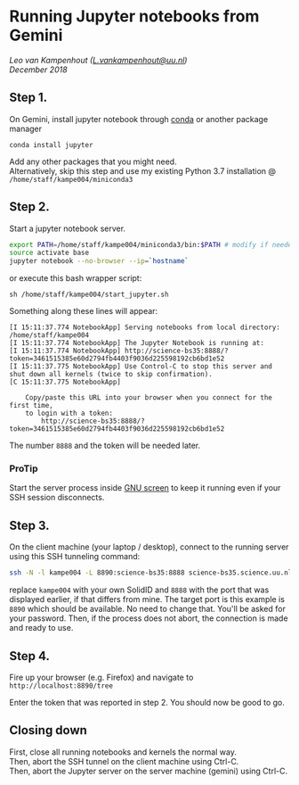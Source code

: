 
# Running Jupyter notebooks from Gemini
*Leo van Kampenhout (L.vankampenhout@uu.nl) \
December 2018*

## Step 1. 
On Gemini, install jupyter notebook through [conda](https://conda.io/miniconda.html) or another package manager 

```
conda install jupyter
```

Add any other packages that you might need. \
Alternatively, skip this step and use my existing Python 3.7 installation @ `/home/staff/kampe004/miniconda3`


## Step 2. 
Start a jupyter notebook server. 

```bash 
export PATH=/home/staff/kampe004/miniconda3/bin:$PATH # modify if needed
source activate base
jupyter notebook --no-browser --ip=`hostname`
```

or execute this bash wrapper script: 

```
sh /home/staff/kampe004/start_jupyter.sh
```

Something along these lines will appear:

```
[I 15:11:37.774 NotebookApp] Serving notebooks from local directory: /home/staff/kampe004
[I 15:11:37.774 NotebookApp] The Jupyter Notebook is running at:
[I 15:11:37.774 NotebookApp] http://science-bs35:8888/?token=3461515385e60d2794fb4403f9036d225598192cb6bd1e52
[I 15:11:37.775 NotebookApp] Use Control-C to stop this server and shut down all kernels (twice to skip confirmation).
[C 15:11:37.775 NotebookApp]

    Copy/paste this URL into your browser when you connect for the first time,
    to login with a token:
        http://science-bs35:8888/?token=3461515385e60d2794fb4403f9036d225598192cb6bd1e52
```

The number `8888` and the token will be needed later. 

### ProTip
Start the server process inside [GNU screen](https://en.wikipedia.org/wiki/GNU_Screen) to keep it running even if your SSH session disconnects.

## Step 3.
On the client machine (your laptop / desktop), connect to the running server using this SSH tunneling command:

```bash
ssh -N -l kampe004 -L 8890:science-bs35:8888 science-bs35.science.uu.nl
```

replace `kampe004` with your own SolidID and `8888` with the port that was displayed earlier, if that differs from mine. 
The target port is this example is `8890` which should be available. No need to change that. 
You'll be asked for your password. Then, if the process does not abort, the connection is made and ready to use. 

## Step 4.
Fire up your browser (e.g. Firefox) and navigate to `http://localhost:8890/tree`

Enter the token that was reported in step 2. You should now be good to go. 

## Closing down
First, close all running notebooks and kernels the normal way. \
Then, abort the SSH tunnel on the client machine using Ctrl-C. \
Then, abort the Jupyter server on the server machine (gemini) using Ctrl-C.



